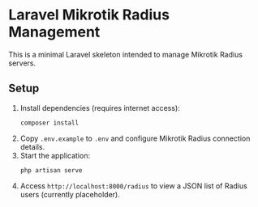# Laravel Mikrotik Radius Management

This is a minimal Laravel skeleton intended to manage Mikrotik Radius servers.

## Setup

1. Install dependencies (requires internet access):
   ```bash
   composer install
   ```
2. Copy `.env.example` to `.env` and configure Mikrotik Radius connection details.
3. Start the application:
   ```bash
   php artisan serve
   ```
4. Access `http://localhost:8000/radius` to view a JSON list of Radius users (currently placeholder).
